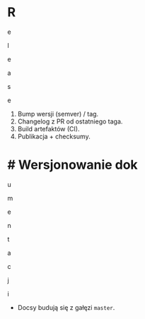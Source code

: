 ﻿# R

e

l

e

a

s

e

1. Bump wersji (semver) / tag.
2. Changelog z PR od ostatniego taga.
3. Build artefaktów (CI).
4. Publikacja + checksumy.
# # Wersjonowanie dok

u

m

e

n

t

a

c

j

i

- Docsy budują się z gałęzi `master`.
